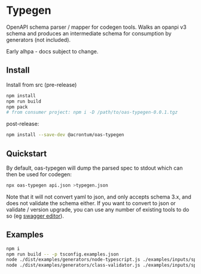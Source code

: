 # Typegen

OpenAPI schema parser / mapper for codegen tools. Walks an opanpi v3 schema and produces an intermediate schema for consumption by generators (not included).  

Early alhpa - docs subject to change.


## Install

Install from src (pre-release)
```bash
npm install
npm run build
npm pack
# from consumer project: npm i -D /path/to/oas-typegen-0.0.1.tgz
```

post-release:
```bash
npm install --save-dev @acrontum/oas-typegen
```


## Quickstart

By default, oas-typegen will dump the parsed spec to stdout which can then be used for codegen:
```bash
npx oas-typegen api.json >typegen.json
```

Note that it will not convert yaml to json, and only accepts schema 3.x, and does not validate the schema either. If you want to convert to json or validate / version upgrade, you can use any number of existing tools to do so (eg [swagger editor](https://editor.swagger.io/)).  


## Examples

```bash
npm i
npm run build -- -p tsconfig.examples.json
node ./dist/examples/generators/node-typescript.js ./examples/inputs/spec.json ./outputs/typings/node-typescript/
node ./dist/examples/generators/class-validator.js ./examples/inputs/spec.json ./outputs/typings/class-validator/
```
